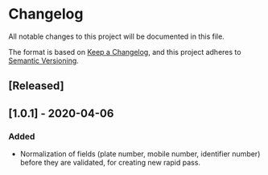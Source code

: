 # Changelog
All notable changes to this project will be documented in this file.

The format is based on [Keep a Changelog](https://keepachangelog.com/en/1.0.0/),
and this project adheres to [Semantic Versioning](https://semver.org/spec/v2.0.0.html).


## [Released]

## [1.0.1] - 2020-04-06

### Added
- Normalization of fields (plate number, mobile number, identifier number) before they are validated, for creating new rapid pass.
